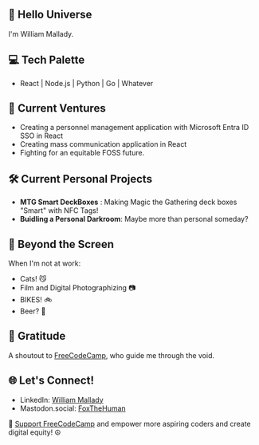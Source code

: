##  🌌 Hello Universe

I'm William Mallady.

## 💻 Tech Palette
- React | Node.js | Python | Go | Whatever

## 🦊 Current Ventures
- Creating a personnel management application with Microsoft Entra ID SSO in React
- Creating mass communication application in React
- Fighting for an equitable FOSS future.

## 🛠️ Current Personal Projects

- **MTG Smart DeckBoxes** : Making Magic the Gathering deck boxes "Smart" with NFC Tags!
- **Buidling a Personal Darkroom**: Maybe more than personal someday?

## 🧩 Beyond the Screen
When I'm not at work:
- Cats! 😼
- Film and Digital Photographizing 📷
- BIKES! 🚲
- Beer? 🍻


## 🌟 Gratitude
A shoutout to [FreeCodeCamp](https://www.freecodecamp.org/), who guide me through the void. 

## 🌐 Let's Connect!

- LinkedIn: [William Mallady](https://www.linkedin.com/in/william-mallady-45914816a/)
- Mastodon.social: [FoxTheHuman](https://mastodon.social/@FoxTheHuman)

🚀 [Support FreeCodeCamp](https://www.freecodecamp.org/donate) and empower more aspiring coders and create digital equity! ☮
